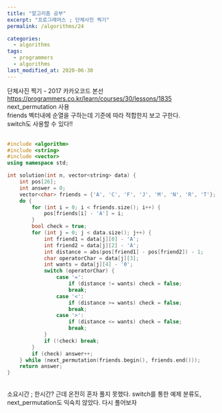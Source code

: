 ```yaml
---
title: "알고리즘 공부"
excerpt: "프로그래머스 ; 단체사진 찍기"
permalink: /algorithms/24

categories:
  - algorithms
tags:
  - programmers
  - algorithms
last_modified_at: 2020-06-30
---
```

단체사진 찍기 - 2017 카카오코드 본선  
<https://programmers.co.kr/learn/courses/30/lessons/1835>  
next_permutation 사용  
friends 벡터내에 순열을 구하는데 기준에 따라 적합한지 보고 구한다.  
switch도 사용할 수 있다!!  
<br>
```cpp
#include <algorithm>
#include <string>
#include <vector>
using namespace std;

int solution(int n, vector<string> data) {
    int pos[26];
    int answer = 0;
    vector<char> friends = {'A', 'C', 'F', 'J', 'M', 'N', 'R', 'T'};
    do {
        for (int i = 0; i < friends.size(); i++) {
            pos[friends[i] - 'A'] = i;
        }
        bool check = true;
        for (int j = 0; j < data.size(); j++) {
            int friend1 = data[j][0] - 'A';
            int friend2 = data[j][2] - 'A';
            int distance = abs(pos[friend1] - pos[friend2]) - 1;
            char operatorChar = data[j][3];
            int wants = data[j][4] - '0';
            switch (operatorChar) {
                case '=':
                    if (distance != wants) check = false;
                    break;
                case '<':
                    if (distance >= wants) check = false;
                    break;
                case '>':
                    if (distance <= wants) check = false;
                    break;
            }
            if (!check) break;
        }
        if (check) answer++;
    } while (next_permutation(friends.begin(), friends.end()));
    return answer;
}
```
<br>
소요시간 ; 한시간?  
근데 온전히 혼자 풀지 못했다.  
switch를 통한 예제 분류도, next_permutation도 익숙치 않았다.  
다시 풀어보자  